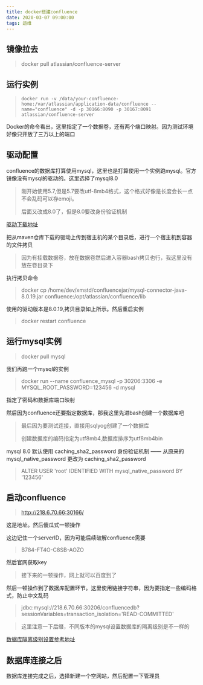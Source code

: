 ```yaml
---
title: docker搭建confluence
date: 2020-03-07 09:00:00
tags: 运维
---
```


## 镜像拉去

>  docker pull atlassian/confluence-server

## 运行实例

> ```
> docker run -v /data/your-confluence-home:/var/atlassian/application-data/confluence --name="confluence" -d -p 30166:8090 -p 30167:8091 atlassian/confluence-server
> ```

Docker的命令看出，这里指定了一个数据卷，还有两个端口映射。因为测试环境好像只开放了三万以上的端口

## 驱动配置

confluence的数据库打算使用mysql，这里也是打算使用一个实例跑mysql。官方镜像没有mysql的驱动的。这里选择了mysql8.0

> 刚开始使用5.7,但是5.7要改utf-8mb4格式，这个格式好像是长度会长一点不会乱码可以存emoji。
>
> 后面又改成8.0了，但是8.0要改身份验证机制

[驱动下载地址](https://mvnrepository.com/artifact/mysql/mysql-connector-java?__cf_chl_jschl_tk__=0f6ac7c4166a3dddc068ffcc493c1336ce2888cf-1584155550-0-ASWUhoeavLLSgIdIstoEejsx5qtw-caG_9luQWcNgSKm9x3rfrg0SEbA-FjVnQV7CDaAWry49crproTwCIZk186xFYaXLAWWtD62SDHE7olrsLaeeyDrVL-2bj0OYZUlpWaj8etwoiTNFFzdIlatVP2ASwLWPtw2_nofucWf2Rv5dxTjeFueO7AT2pKtO1yaXN2TpdDWkA3rY4j-oH_1z03PJZjddP0LNmOcB5t5Az5noXD0vFiyF9hExtO6Phk7H5mfB_bmFSszGpfsxTB2zokcGmIKRmk4FxHV4fya3_hzxRyVZfCRKm5JfjHubObLNfsDWtQ0k1jc81uaVUYgCN_lR9cRxPzGKtDyG3m2CvxIR-tT7RpxUMdOuJHD_ELmgw)

把从maven仓库下载的驱动上传到宿主机的某个目录后，进行一个宿主机到容器的文件拷贝

> 因为有挂载数据卷，放在数据卷然后进入容器bash拷贝也行，我这里没有放在卷目录下

执行拷贝命令

> docker cp /home/dev/xmstd/confluencejar/mysql-connector-java-8.0.19.jar confluence:/opt/atlassian/confluence/lib

使用的驱动版本是8.0.19,拷贝目录如上所示。然后重启实例

>  docker restart confluence

## 运行mysql实例

> docker pull mysql

我们再跑一个mysql的实例

> docker run --name confluence_mysql -p 30206:3306 -e MYSQL_ROOT_PASSWORD=123456 -d mysql

指定了密码和数据库端口映射

然后因为confluence还要指定数据库，那我这里先进bash创建一个数据库吧

> 最后因为要测试连接，直接用sqlyog创建了一个数据库
>
> 创建数据库的编码指定为utf8mb4,数据库排序为utf8mb4bin

mysql 8.0 默认使用 caching_sha2_password 身份验证机制 —— 从原来的 mysql_native_password 更改为 caching_sha2_password

> ALTER  USER  'root'  IDENTIFIED  WITH  mysql_native_password  BY  '123456'



## 启动confluence

> http://218.6.70.66:30166/

这是地址。然后傻瓜式一顿操作

这边记住一个serverID，因为可能后续破解confluence需要

> B784-FT4O-C8SB-AOZO

然后官网获取key

> 接下来的一顿操作，网上就可以百度到了

然后一顿操作到了数据库配置环节。这里使用链接字符串，因为要指定一些编码格式，防止中文乱码

> jdbc:mysql://218.6.70.66:30206/confluencedb?sessionVariables=transaction_isolation='READ-COMMITTED'

> 这里注意一下后缀，不同版本的mysql设置数据库的隔离级别是不一样的

[数据库隔离级别设置参考地址](https://confluence.atlassian.com/confkb/confluence-fails-to-start-and-throws-mysql-session-isolation-level-repeatable-read-is-no-longer-supported-error-241568536.html)

## 数据库连接之后

数据库连接完成之后，选择新建一个空网站，然后配置一下管理员











































